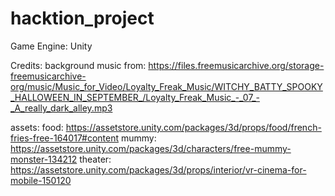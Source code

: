 # hacktion_project

Game Engine: Unity


Credits:
background music from:
 https://files.freemusicarchive.org/storage-freemusicarchive-org/music/Music_for_Video/Loyalty_Freak_Music/WITCHY_BATTY_SPOOKY_HALLOWEEN_IN_SEPTEMBER_/Loyalty_Freak_Music_-_07_-_A_really_dark_alley.mp3
 
 
 assets:
  food: https://assetstore.unity.com/packages/3d/props/food/french-fries-free-164017#content
  mummy: https://assetstore.unity.com/packages/3d/characters/free-mummy-monster-134212
  theater: https://assetstore.unity.com/packages/3d/props/interior/vr-cinema-for-mobile-150120  
